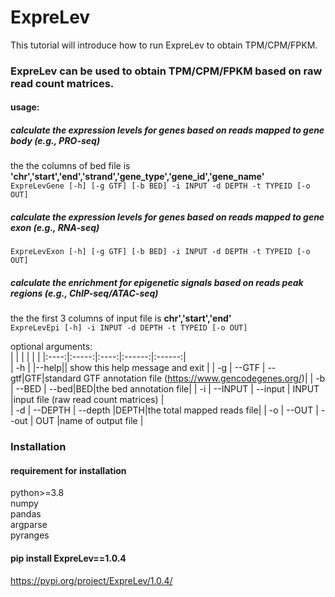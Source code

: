 # ExpreLev  
This tutorial will introduce how to run ExpreLev to obtain TPM/CPM/FPKM.

### ExpreLev can be used to obtain TPM/CPM/FPKM based on raw read count matrices.  

#### usage: 
##### calculate the expression levels for genes based on reads mapped to gene body (e.g., PRO-seq) 
the the columns of bed file is **'chr','start','end','strand','gene_type','gene_id','gene_name'**  
```ExpreLevGene [-h] [-g GTF] [-b BED] -i INPUT -d DEPTH -t TYPEID [-o OUT]```  
##### calculate the expression levels for genes based on reads mapped to gene exon (e.g., RNA-seq)
```ExpreLevExon [-h] [-g GTF] [-b BED] -i INPUT -d DEPTH -t TYPEID [-o OUT]```  
##### calculate the enrichment for epigenetic signals based on reads peak regions (e.g., ChIP-seq/ATAC-seq)
the the first 3 columns of input file is **chr','start','end'**  
```ExpreLevEpi [-h] -i INPUT -d DEPTH -t TYPEID [-o OUT]```  
                     
optional arguments:  
|  |   |    |   |   |
|:----:|:-----:|:----:|:------:|:------:|  
| -h |  |--help|| show this help message and exit |
| -g |  --GTF | --gtf|GTF|standard GTF annotation file (https://www.gencodegenes.org/)|
| -b |  --BED | --bed|BED|the bed annotation file|
| -i | --INPUT  | --input | INPUT |input file (raw read count matrices)  |  
| -d | --DEPTH  | --depth |DEPTH|the total mapped reads file|
| -o | --OUT    | --out |  OUT |name of output file  |


### Installation 
#### requirement for installation
python>=3.8  
numpy  
pandas  
argparse  
pyranges 

#### pip install ExpreLev==1.0.4
https://pypi.org/project/ExpreLev/1.0.4/
